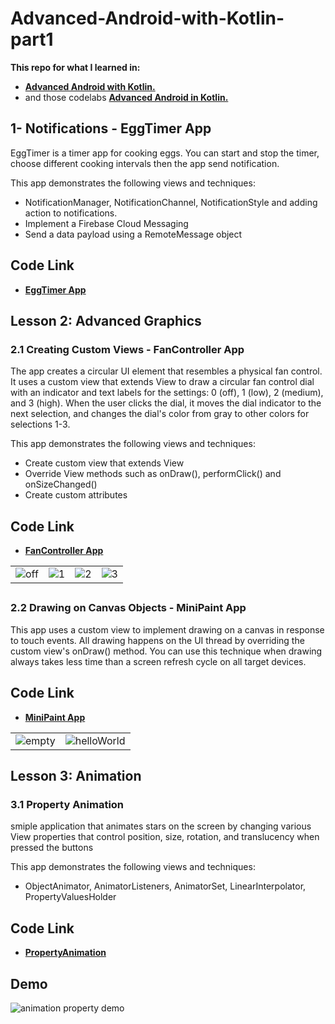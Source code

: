 # Advanced-Android-with-Kotlin-part1

__This repo for what I learned in:__ 
* <a href="https://www.udacity.com/course/advanced-android-with-kotlin--ud940" target="_blank">**Advanced Android with Kotlin.**</a>  
* and those codelabs <a href="https://codelabs.developers.google.com/android-kotlin-fundamentals/"  target="_blank"> **Advanced Android in Kotlin.**</a>
## 
## 1- Notifications - EggTimer App
EggTimer is a timer app for cooking eggs. You can start and stop the timer, choose different cooking intervals then the app send notification.


This app demonstrates the following views and techniques:
*  NotificationManager,  NotificationChannel, NotificationStyle and adding action to notifications.
* Implement a Firebase Cloud Messaging 
* Send a data payload using a RemoteMessage object

## Code Link
* <a href="https://github.com/Hosam11/Advanced-Android-with-Kotlin-part1/tree/main/Notifications"  target="_blank"> **EggTimer App**</a>
## 

## Lesson 2: Advanced Graphics
### 2.1 Creating Custom Views - FanController App
The app creates a circular UI element that resembles a physical fan control. It uses a custom view that extends View to draw a circular fan control dial with an indicator and text labels for the settings: 0 (off), 1 (low), 2 (medium), and 3 (high). When the user clicks the dial, it moves the dial indicator to the next selection, and changes the dial's color from gray to other colors for selections 1-3.

This app demonstrates the following views and techniques:
* Create custom view that extends View
* Override View methods such as onDraw(), performClick() and onSizeChanged()
* Create custom attributes

## Code Link
* <a href="https://github.com/Hosam11/Advanced-Android-with-Kotlin-part1/tree/main/CustomFanController"  target="_blank"> **FanController App**</a>

| | | | |
| :---: |:---:| :---:| :---:|
| ![off](https://user-images.githubusercontent.com/18370055/99906735-5a595600-2ce1-11eb-8cbe-998a683f4cf4.PNG) | ![1](https://user-images.githubusercontent.com/18370055/99906729-59282900-2ce1-11eb-89d3-f92d25e17700.PNG) | ![2](https://user-images.githubusercontent.com/18370055/99906733-59c0bf80-2ce1-11eb-93f2-36af8ac2f037.PNG) |![3](https://user-images.githubusercontent.com/18370055/99906734-59c0bf80-2ce1-11eb-9b2b-7d13184b4393.PNG) |
## 

### 2.2 Drawing on Canvas Objects - MiniPaint App
This app uses a custom view to implement drawing on a canvas in response to touch events. All drawing happens on the UI thread by overriding the custom view's onDraw() method. You can use this technique when drawing always takes less time than a screen refresh cycle on all target devices.


## Code Link
* <a href="https://github.com/Hosam11/Advanced-Android-with-Kotlin-part1/tree/main/MiniPaint"  target="_blank"> **MiniPaint App**</a>

|   |   |   
| :---: |:---:| 
| ![empty](https://user-images.githubusercontent.com/18370055/100122216-c83c8380-2e81-11eb-8fd3-86aefafeb07f.PNG) |![helloWorld](https://user-images.githubusercontent.com/18370055/100122207-c70b5680-2e81-11eb-8f90-2130eb3a5aa6.PNG) |

## 
## Lesson 3: Animation
### 3.1 Property Animation
smiple application that animates stars on the screen by changing various View properties that control position, size, rotation, and translucency when pressed the buttons

This app demonstrates the following views and techniques:
* ObjectAnimator, AnimatorListeners, AnimatorSet, LinearInterpolator, PropertyValuesHolder

## Code Link
* <a href="https://github.com/Hosam11/Advanced-Android-with-Kotlin-part1/tree/main/PropertyAnimation"  target="_blank"> **PropertyAnimation**</a>

## Demo
![animation property demo](https://user-images.githubusercontent.com/18370055/100639739-3d0a3480-333e-11eb-8085-0cf2a1fb272b.gif)







